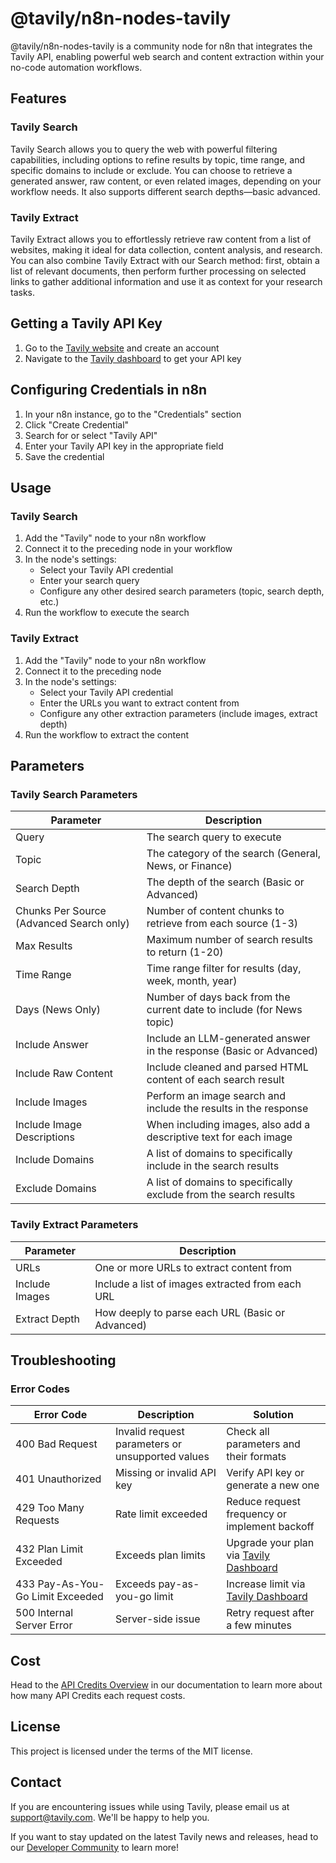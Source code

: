 # @tavily/n8n-nodes-tavily

@tavily/n8n-nodes-tavily is a community node for n8n that integrates the Tavily API, enabling powerful web search and content extraction within your no-code automation workflows.

## Features

### Tavily Search
Tavily Search allows you to query the web with powerful filtering capabilities, including options to refine results by topic, time range, and specific domains to include or exclude. You can choose to retrieve a generated answer, raw content, or even related images, depending on your workflow needs. It also supports different search depths—basic advanced. 

### Tavily Extract
 Tavily Extract allows you to effortlessly retrieve raw content from a list of websites, making it ideal for data collection, content analysis, and research. You can also combine Tavily Extract with our Search method: first, obtain a list of relevant documents, then perform further processing on selected links to gather additional information and use it as context for your research tasks.

## Getting a Tavily API Key

1. Go to the [Tavily website](https://tavily.com) and create an account
2. Navigate to the [Tavily dashboard](https://app.tavily.com/home) to get your API key

## Configuring Credentials in n8n

1. In your n8n instance, go to the "Credentials" section
2. Click "Create Credential"
3. Search for or select "Tavily API"
4. Enter your Tavily API key in the appropriate field
5. Save the credential

## Usage

### Tavily Search

1. Add the "Tavily" node to your n8n workflow
2. Connect it to the preceding node in your workflow
3. In the node's settings:
   - Select your Tavily API credential
   - Enter your search query
   - Configure any other desired search parameters (topic, search depth, etc.)
4. Run the workflow to execute the search

### Tavily Extract

1. Add the "Tavily" node to your n8n workflow
2. Connect it to the preceding node
3. In the node's settings:
   - Select your Tavily API credential
   - Enter the URLs you want to extract content from
   - Configure any other extraction parameters (include images, extract depth)
4. Run the workflow to extract the content

## Parameters

### Tavily Search Parameters

| Parameter | Description |
|-----------|-------------|
| Query | The search query to execute |
| Topic | The category of the search (General, News, or Finance) |
| Search Depth | The depth of the search (Basic or Advanced) |
| Chunks Per Source (Advanced Search only) | Number of content chunks to retrieve from each source (1-3) |
| Max Results | Maximum number of search results to return (1-20) |
| Time Range | Time range filter for results (day, week, month, year) |
| Days (News Only) | Number of days back from the current date to include (for News topic) |
| Include Answer | Include an LLM-generated answer in the response (Basic or Advanced) |
| Include Raw Content | Include cleaned and parsed HTML content of each search result |
| Include Images | Perform an image search and include the results in the response |
| Include Image Descriptions | When including images, also add a descriptive text for each image |
| Include Domains | A list of domains to specifically include in the search results |
| Exclude Domains | A list of domains to specifically exclude from the search results |

### Tavily Extract Parameters

| Parameter | Description |
|-----------|-------------|
| URLs | One or more URLs to extract content from |
| Include Images | Include a list of images extracted from each URL |
| Extract Depth | How deeply to parse each URL (Basic or Advanced) |

## Troubleshooting

### Error Codes

| Error Code | Description | Solution |
|------------|-------------|----------|
| 400 Bad Request | Invalid request parameters or unsupported values | Check all parameters and their formats |
| 401 Unauthorized | Missing or invalid API key | Verify API key or generate a new one |
| 429 Too Many Requests | Rate limit exceeded | Reduce request frequency or implement backoff |
| 432 Plan Limit Exceeded | Exceeds plan limits | Upgrade your plan via [Tavily Dashboard](https://app.tavily.com/account/plan) |
| 433 Pay-As-You-Go Limit Exceeded | Exceeds pay-as-you-go limit | Increase limit via [Tavily Dashboard](https://app.tavily.com/account/plan) |
| 500 Internal Server Error | Server-side issue | Retry request after a few minutes |

## Cost

Head to the [API Credits Overview](https://docs.tavily.com/documentation/api-credits) in our documentation to learn more about how many API Credits each request costs.

## License

This project is licensed under the terms of the MIT license.

## Contact

If you are encountering issues while using Tavily, please email us at support@tavily.com. We'll be happy to help you.

If you want to stay updated on the latest Tavily news and releases, head to our [Developer Community](https://community.tavily.com) to learn more!